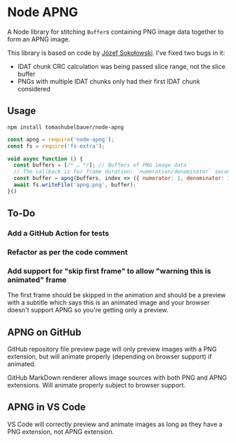 # Node APNG

A Node library for stitching `Buffer`s containing PNG image data together to
form an APNG image.

This library is based on code by [Józef Sokołowski](https://github.com/qzb).
I've fixed two bugs in it:

- IDAT chunk CRC calculation was being passed slice range, not the slice buffer
- PNGs with multiple IDAT chunks only had their first IDAT chunk considered

## Usage

`npm install tomashubelbauer/node-apng`

```js
const apng = require('node-apng');
const fs = require('fs-extra');

void async function () {
  const buffers = [/* … */]; // Buffers of PNG image data
  // The callback is for frame duration: `numeration/denominator` seconds
  const buffer = apng(buffers, index => ({ numerator: 1, denominator: 10 }));
  await fs.writeFile('apng.png', buffer);
}()
```

## To-Do

### Add a GitHub Action for tests

### Refactor as per the code comment

### Add support for "skip first frame" to allow "warning this is animated" frame

The first frame should be skipped in the animation and should be a preview with
a subtitle which says this is an animated image and your browser doesn't support
APNG so you're getting only a preview.

## APNG on GitHub

GitHub repository file preview page will only preview images with a PNG
extension, but will animate properly (depending on browser support) if animated.

GitHub MarkDown renderer allows image sources with both PNG and APNG extensions.
Will animate properly subject to browser support.

## APNG in VS Code

VS Code will correctly preview and animate images as long as they have a PNG
extension, not APNG extension.
